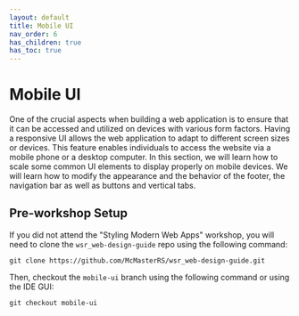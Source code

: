 ```yaml
---
layout: default
title: Mobile UI
nav_order: 6
has_children: true
has_toc: true
---
```


# Mobile UI

One of the crucial aspects when building a web application is to ensure that it can be accessed and utilized on devices with various form factors. Having a responsive UI allows the web application to adapt to different screen sizes or devices. This feature enables individuals to access the website via a mobile phone or a desktop computer. In this section, we will learn how to scale some common UI elements to display properly on mobile devices. We will learn how to modify the appearance and the behavior of the footer, the navigation bar as well as buttons and vertical tabs.

## Pre-workshop Setup

If you did not attend the "Styling Modern Web Apps" workshop, you will need to clone the `wsr_web-design-guide` repo using the following command:
```
git clone https://github.com/McMasterRS/wsr_web-design-guide.git
```

Then, checkout the `mobile-ui` branch using the following command or using the IDE GUI:
```
git checkout mobile-ui
```

